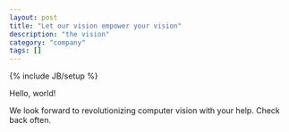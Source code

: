 ```yaml
---
layout: post
title: "Let our vision empower your vision"
description: "the vision"
category: "company"
tags: []
---
```

{% include JB/setup %}

Hello, world!

We look forward to revolutionizing computer vision with your help.  Check back often.
